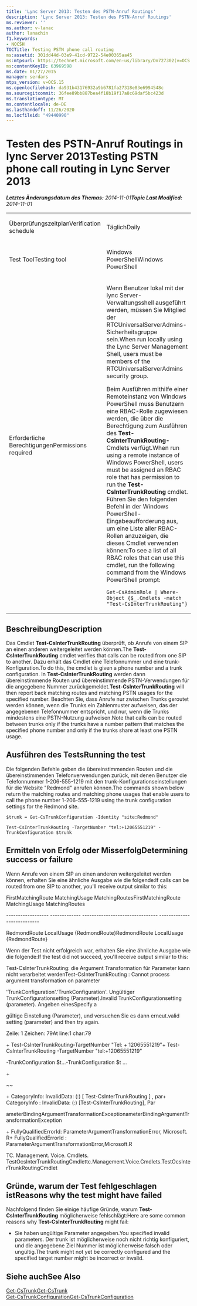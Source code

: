 ```yaml
---
title: 'Lync Server 2013: Testen des PSTN-Anruf Routings'
description: 'Lync Server 2013: Testen des PSTN-Anruf Routings'
ms.reviewer: ''
ms.author: v-lanac
author: lanachin
f1.keywords:
- NOCSH
TOCTitle: Testing PSTN phone call routing
ms:assetid: 301dd44d-03e9-41cd-9722-54e00365aa45
ms:mtpsurl: https://technet.microsoft.com/en-us/library/Dn727302(v=OCS.15)
ms:contentKeyID: 63969598
ms.date: 01/27/2015
manager: serdars
mtps_version: v=OCS.15
ms.openlocfilehash: da931b43176932a9b6781fa27318e83e6994548c
ms.sourcegitcommit: 36fee89bb887bea4f18b19f17a8c69daf5bc423d
ms.translationtype: MT
ms.contentlocale: de-DE
ms.lasthandoff: 11/26/2020
ms.locfileid: "49440990"
---
```

# <a name="testing-pstn-phone-call-routing-in-lync-server-2013"></a><span data-ttu-id="4b96d-103">Testen des PSTN-Anruf Routings in lync Server 2013</span><span class="sxs-lookup"><span data-stu-id="4b96d-103">Testing PSTN phone call routing in Lync Server 2013</span></span>

<div data-xmlns="http://www.w3.org/1999/xhtml">

<div class="topic" data-xmlns="http://www.w3.org/1999/xhtml" data-msxsl="urn:schemas-microsoft-com:xslt" data-cs="https://msdn.microsoft.com/">

<div data-asp="https://msdn2.microsoft.com/asp">



</div>

<div id="mainSection">

<div id="mainBody"><span data-ttu-id="4b96d-104">

<span> </span></span><span class="sxs-lookup"><span data-stu-id="4b96d-104">

<span> </span></span></span>

<span data-ttu-id="4b96d-105">_**Letztes Änderungsdatum des Themas:** 2014-11-01_</span><span class="sxs-lookup"><span data-stu-id="4b96d-105">_**Topic Last Modified:** 2014-11-01_</span></span>


<table>
<colgroup>
<col style="width: 50%" />
<col style="width: 50%" />
</colgroup>
<tbody>
<tr class="odd">
<td><p><span data-ttu-id="4b96d-106">Überprüfungszeitplan</span><span class="sxs-lookup"><span data-stu-id="4b96d-106">Verification schedule</span></span></p></td>
<td><p><span data-ttu-id="4b96d-107">Täglich</span><span class="sxs-lookup"><span data-stu-id="4b96d-107">Daily</span></span></p></td>
</tr>
<tr class="even">
<td><p><span data-ttu-id="4b96d-108">Test Tool</span><span class="sxs-lookup"><span data-stu-id="4b96d-108">Testing tool</span></span></p></td>
<td><p><span data-ttu-id="4b96d-109">Windows PowerShell</span><span class="sxs-lookup"><span data-stu-id="4b96d-109">Windows PowerShell</span></span></p></td>
</tr>
<tr class="odd">
<td><p><span data-ttu-id="4b96d-110">Erforderliche Berechtigungen</span><span class="sxs-lookup"><span data-stu-id="4b96d-110">Permissions required</span></span></p></td>
<td><p><span data-ttu-id="4b96d-111">Wenn Benutzer lokal mit der lync Server-Verwaltungsshell ausgeführt werden, müssen Sie Mitglied der RTCUniversalServerAdmins-Sicherheitsgruppe sein.</span><span class="sxs-lookup"><span data-stu-id="4b96d-111">When run locally using the Lync Server Management Shell, users must be members of the RTCUniversalServerAdmins security group.</span></span></p>
<p><span data-ttu-id="4b96d-112">Beim Ausführen mithilfe einer Remoteinstanz von Windows PowerShell muss Benutzern eine RBAC-Rolle zugewiesen werden, die über die Berechtigung zum Ausführen des <strong>Test-CsInterTrunkRouting-</strong> Cmdlets verfügt.</span><span class="sxs-lookup"><span data-stu-id="4b96d-112">When run using a remote instance of Windows PowerShell, users must be assigned an RBAC role that has permission to run the <strong>Test-CsInterTrunkRouting</strong> cmdlet.</span></span> <span data-ttu-id="4b96d-113">Führen Sie den folgenden Befehl in der Windows PowerShell-Eingabeaufforderung aus, um eine Liste aller RBAC-Rollen anzuzeigen, die dieses Cmdlet verwenden können:</span><span class="sxs-lookup"><span data-stu-id="4b96d-113">To see a list of all RBAC roles that can use this cmdlet, run the following command from the Windows PowerShell prompt:</span></span></p>
<pre><code>Get-CsAdminRole | Where-Object {$_.Cmdlets -match &quot;Test-CsInterTrunkRouting&quot;}</code></pre></td>
</tr>
</tbody>
</table>


<div>

## <a name="description"></a><span data-ttu-id="4b96d-114">Beschreibung</span><span class="sxs-lookup"><span data-stu-id="4b96d-114">Description</span></span>

<span data-ttu-id="4b96d-115">Das Cmdlet **Test-CsInterTrunkRouting** überprüft, ob Anrufe von einem SIP an einen anderen weitergeleitet werden können.</span><span class="sxs-lookup"><span data-stu-id="4b96d-115">The **Test-CsInterTrunkRouting** cmdlet verifies that calls can be routed from one SIP to another.</span></span> <span data-ttu-id="4b96d-116">Dazu erhält das Cmdlet eine Telefonnummer und eine trunk-Konfiguration.</span><span class="sxs-lookup"><span data-stu-id="4b96d-116">To do this, the cmdlet is given a phone number and a trunk configuration.</span></span> <span data-ttu-id="4b96d-117">In **Test-CsInterTrunkRouting** werden dann übereinstimmende Routen und übereinstimmende PSTN-Verwendungen für die angegebene Nummer zurückgemeldet.</span><span class="sxs-lookup"><span data-stu-id="4b96d-117">**Test-CsInterTrunkRouting** will then report back matching routes and matching PSTN usages for the specified number.</span></span> <span data-ttu-id="4b96d-118">Beachten Sie, dass Anrufe nur zwischen Trunks geroutet werden können, wenn die Trunks ein Zahlenmuster aufweisen, das der angegebenen Telefonnummer entspricht, und nur, wenn die Trunks mindestens eine PSTN-Nutzung aufweisen.</span><span class="sxs-lookup"><span data-stu-id="4b96d-118">Note that calls can be routed between trunks only if the trunks have a number pattern that matches the specified phone number and only if the trunks share at least one PSTN usage.</span></span>

</div>

<div>

## <a name="running-the-test"></a><span data-ttu-id="4b96d-119">Ausführen des Tests</span><span class="sxs-lookup"><span data-stu-id="4b96d-119">Running the test</span></span>

<span data-ttu-id="4b96d-120">Die folgenden Befehle geben die übereinstimmenden Routen und die übereinstimmenden Telefonverwendungen zurück, mit denen Benutzer die Telefonnummer 1-206-555-1219 mit den trunk-Konfigurationseinstellungen für die Website "Redmond" anrufen können.</span><span class="sxs-lookup"><span data-stu-id="4b96d-120">The commands shown below return the matching routes and matching phone usages that enable users to call the phone number 1-206-555-1219 using the trunk configuration settings for the Redmond site.</span></span>

    $trunk = Get-CsTrunkConfiguration -Identity "site:Redmond"
    
    Test-CsInterTrunkRouting -TargetNumber "tel:+12065551219" -TrunkConfiguration $trunk

</div>

<div>

## <a name="determining-success-or-failure"></a><span data-ttu-id="4b96d-121">Ermitteln von Erfolg oder Misserfolg</span><span class="sxs-lookup"><span data-stu-id="4b96d-121">Determining success or failure</span></span>

<span data-ttu-id="4b96d-122">Wenn Anrufe von einem SIP an einen anderen weitergeleitet werden können, erhalten Sie eine ähnliche Ausgabe wie die folgende:</span><span class="sxs-lookup"><span data-stu-id="4b96d-122">If calls can be routed from one SIP to another, you'll receive output similar to this:</span></span>

<span data-ttu-id="4b96d-123">FirstMatchingRoute MatchingUsage MatchingRoutes</span><span class="sxs-lookup"><span data-stu-id="4b96d-123">FirstMatchingRoute MatchingUsage MatchingRoutes</span></span>

<span data-ttu-id="4b96d-124">\------------------ ------------- --------------</span><span class="sxs-lookup"><span data-stu-id="4b96d-124">\------------------ ------------- --------------</span></span>

<span data-ttu-id="4b96d-125">RedmondRoute LocalUsage {RedmondRoute}</span><span class="sxs-lookup"><span data-stu-id="4b96d-125">RedmondRoute LocalUsage {RedmondRoute}</span></span>

<span data-ttu-id="4b96d-126">Wenn der Test nicht erfolgreich war, erhalten Sie eine ähnliche Ausgabe wie die folgende:</span><span class="sxs-lookup"><span data-stu-id="4b96d-126">If the test did not succeed, you'll receive output similar to this:</span></span>

<span data-ttu-id="4b96d-127">Test-CsInterTrunkRouting: die Argument Transformation für Parameter kann nicht verarbeitet werden</span><span class="sxs-lookup"><span data-stu-id="4b96d-127">Test-CsInterTrunkRouting : Cannot process argument transformation on parameter</span></span>

<span data-ttu-id="4b96d-128">'TrunkConfiguration'.</span><span class="sxs-lookup"><span data-stu-id="4b96d-128">'TrunkConfiguration'.</span></span> <span data-ttu-id="4b96d-129">Ungültiger TrunkConfigurationsetting (Parameter).</span><span class="sxs-lookup"><span data-stu-id="4b96d-129">Invalid TrunkConfigurationsetting (parameter).</span></span> <span data-ttu-id="4b96d-130">Angeben eines</span><span class="sxs-lookup"><span data-stu-id="4b96d-130">Specify a</span></span>

<span data-ttu-id="4b96d-131">gültige Einstellung (Parameter), und versuchen Sie es dann erneut.</span><span class="sxs-lookup"><span data-stu-id="4b96d-131">valid setting (parameter) and then try again.</span></span>

<span data-ttu-id="4b96d-132">Zeile: 1 Zeichen: 79</span><span class="sxs-lookup"><span data-stu-id="4b96d-132">At line:1 char:79</span></span>

<span data-ttu-id="4b96d-133">\+ Test-CsInterTrunkRouting-TargetNumber "Tel: + 12065551219"</span><span class="sxs-lookup"><span data-stu-id="4b96d-133">\+ Test-CsInterTrunkRouting -TargetNumber "tel:+12065551219"</span></span>

<span data-ttu-id="4b96d-134">\-TrunkConfiguration $t...</span><span class="sxs-lookup"><span data-stu-id="4b96d-134">\-TrunkConfiguration $t ...</span></span>

\+

~~

<span data-ttu-id="4b96d-135">\+ CategoryInfo: InvalidData: (:) \[ Test-CsInterTrunkRouting \] , par</span><span class="sxs-lookup"><span data-stu-id="4b96d-135">\+ CategoryInfo : InvalidData: (:) \[Test-CsInterTrunkRouting\], Par</span></span>

<span data-ttu-id="4b96d-136">ameterBindingArgumentTransformationException</span><span class="sxs-lookup"><span data-stu-id="4b96d-136">ameterBindingArgumentTransformationException</span></span>

<span data-ttu-id="4b96d-137">\+ FullyQualifiedErrorId: ParameterArgumentTransformationError, Microsoft. R</span><span class="sxs-lookup"><span data-stu-id="4b96d-137">\+ FullyQualifiedErrorId : ParameterArgumentTransformationError,Microsoft.R</span></span>

<span data-ttu-id="4b96d-138">TC. Management. Voice. Cmdlets. TestOcsInterTrunkRoutingCmdlet</span><span class="sxs-lookup"><span data-stu-id="4b96d-138">tc.Management.Voice.Cmdlets.TestOcsInterTrunkRoutingCmdlet</span></span>

</div>

<div>

## <a name="reasons-why-the-test-might-have-failed"></a><span data-ttu-id="4b96d-139">Gründe, warum der Test fehlgeschlagen ist</span><span class="sxs-lookup"><span data-stu-id="4b96d-139">Reasons why the test might have failed</span></span>

<span data-ttu-id="4b96d-140">Nachfolgend finden Sie einige häufige Gründe, warum **Test-CsInterTrunkRouting** möglicherweise fehlschlägt:</span><span class="sxs-lookup"><span data-stu-id="4b96d-140">Here are some common reasons why **Test-CsInterTrunkRouting** might fail:</span></span>

  - <span data-ttu-id="4b96d-141">Sie haben ungültige Parameter angegeben.</span><span class="sxs-lookup"><span data-stu-id="4b96d-141">You specified invalid parameters.</span></span> <span data-ttu-id="4b96d-142">Der trunk ist möglicherweise noch nicht richtig konfiguriert, und die angegebene Ziel Nummer ist möglicherweise falsch oder ungültig.</span><span class="sxs-lookup"><span data-stu-id="4b96d-142">The trunk might not yet be correctly configured and the specified target number might be incorrect or invalid.</span></span>

</div>

<div>

## <a name="see-also"></a><span data-ttu-id="4b96d-143">Siehe auch</span><span class="sxs-lookup"><span data-stu-id="4b96d-143">See Also</span></span>


[<span data-ttu-id="4b96d-144">Get-CsTrunk</span><span class="sxs-lookup"><span data-stu-id="4b96d-144">Get-CsTrunk</span></span>](https://docs.microsoft.com/powershell/module/skype/Get-CsTrunk)  
[<span data-ttu-id="4b96d-145">Get-CsTrunkConfiguration</span><span class="sxs-lookup"><span data-stu-id="4b96d-145">Get-CsTrunkConfiguration</span></span>](https://docs.microsoft.com/powershell/module/skype/Get-CsTrunkConfiguration)  
  

<span data-ttu-id="4b96d-146"></div>

</div>

<span> </span>

</div>

</div>

</span><span class="sxs-lookup"><span data-stu-id="4b96d-146"></div>

</div>

<span> </span>

</div>

</div>

</span></span></div>

